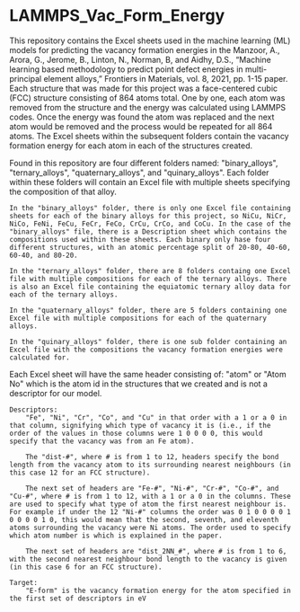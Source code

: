 # LAMMPS_Vac_Form_Energy
This repository contains the Excel sheets used in the machine learning (ML) models for predicting the vacancy formation energies in the Manzoor, A., Arora, G., Jerome, B., Linton, N., Norman, B, and Aidhy, D.S., “Machine learning based methodology to predict point defect energies in multi-principal element alloys,” Frontiers in Materials, vol. 8, 2021, pp. 1-15 paper. Each structure that was made for this project was a face-centered cubic (FCC) structure consisting of 864 atoms total. One by one, each atom was removed from the structure and the energy was calculated using LAMMPS codes. Once the energy was found the atom was replaced and the next atom would be removed and the process would be repeated for all 864 atoms. The Excel sheets within the subsequent folders contain the vacancy formation energy for each atom in each of the structures created.



Found in this repository are four different folders named: "binary_alloys", "ternary_alloys", "quaternary_alloys", and "quinary_alloys". Each folder within these folders will contain an Excel file with multiple sheets specifying the composition of that alloy. 

	In the "binary_alloys" folder, there is only one Excel file containing sheets for each of the binary alloys for this project, so NiCu, NiCr, NiCo, FeNi, FeCu, FeCr, FeCo, CrCu, CrCo, and CoCu. In the case of the "binary_alloys" file, there is a Description sheet which contains the compositions used within these sheets. Each binary only hase four different structures, with an atomic percentage split of 20-80, 40-60, 60-40, and 80-20. 
	
	In the "ternary_alloys" folder, there are 8 folders containg one Excel file with multiple compositions for each of the ternary alloys. There is also an Excel file containing the equiatomic ternary alloy data for each of the ternary alloys.
	
	In the "quaternary_alloys" folder, there are 5 folders containing one Excel file with multiple compositions for each of the quaternary alloys.
	
	In the "quinary_alloys" folder, there is one sub folder containing an Excel file with the compositions the vacancy formation energies were calculated for.
	
	
	
Each Excel sheet will have the same header consisting of: 
	"atom" or "Atom No" which is the atom id in the structures that we created and is not a descriptor for our model. 
	
	Descriptors:
		"Fe", "Ni", "Cr", "Co", and "Cu" in that order with a 1 or a 0 in that column, signifying which type of vacancy it is (i.e., if the order of the values in those columns were 1 0 0 0 0, this would specify that the vacancy was from an Fe atom). 
		
		The "dist-#", where # is from 1 to 12, headers specify the bond length from the vacancy atom to its surrounding nearest neighbours (in this case 12 for an FCC structure). 
		
		The next set of headers are "Fe-#", "Ni-#", "Cr-#", "Co-#", and "Cu-#", where # is from 1 to 12, with a 1 or a 0 in the columns. These are used to specify what type of atom the first nearest neighbour is. For example if under the 12 "Ni-#" columns the order was 0 1 0 0 0 0 1 0 0 0 0 1 0, this would mean that the second, seventh, and eleventh atoms surrounding the vacancy were Ni atoms. The order used to specify which atom number is which is explained in the paper.
		
		The next set of headers are "dist_2NN_#", where # is from 1 to 6, with the second nearest neighbour bond length to the vacancy is given (in this case 6 for an FCC structure).
		
	Target:
		"E-form" is the vacancy formation energy for the atom specified in the first set of descriptors in eV
